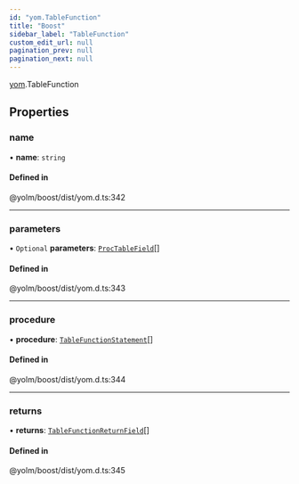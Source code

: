 ```yaml
---
id: "yom.TableFunction"
title: "Boost"
sidebar_label: "TableFunction"
custom_edit_url: null
pagination_prev: null
pagination_next: null
---
```


[yom](../namespaces/yom.md).TableFunction

## Properties

### name

• **name**: `string`

#### Defined in

@yolm/boost/dist/yom.d.ts:342

___

### parameters

• `Optional` **parameters**: [`ProcTableField`](yom.ProcTableField.md)[]

#### Defined in

@yolm/boost/dist/yom.d.ts:343

___

### procedure

• **procedure**: [`TableFunctionStatement`](../namespaces/yom.md#tablefunctionstatement)[]

#### Defined in

@yolm/boost/dist/yom.d.ts:344

___

### returns

• **returns**: [`TableFunctionReturnField`](yom.TableFunctionReturnField.md)[]

#### Defined in

@yolm/boost/dist/yom.d.ts:345

